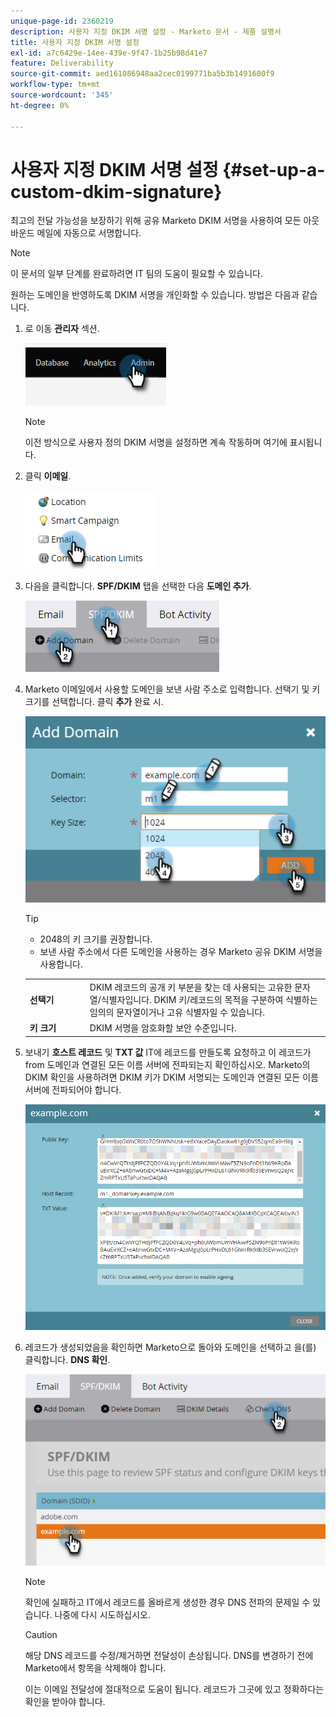 ```yaml
---
unique-page-id: 2360219
description: 사용자 지정 DKIM 서명 설정 - Marketo 문서 - 제품 설명서
title: 사용자 지정 DKIM 서명 설정
exl-id: a7c6429e-14ee-439e-9f47-1b25b98d41e7
feature: Deliverability
source-git-commit: aed161086948aa2cec0199771ba5b3b1491600f9
workflow-type: tm+mt
source-wordcount: '345'
ht-degree: 0%

---
```


# 사용자 지정 DKIM 서명 설정 {#set-up-a-custom-dkim-signature}

최고의 전달 가능성을 보장하기 위해 공유 Marketo DKIM 서명을 사용하여 모든 아웃바운드 메일에 자동으로 서명합니다.

>[!NOTE]
>
>이 문서의 일부 단계를 완료하려면 IT 팀의 도움이 필요할 수 있습니다.

원하는 도메인을 반영하도록 DKIM 서명을 개인화할 수 있습니다. 방법은 다음과 같습니다.

1. 로 이동 **관리자** 섹션.

   ![](assets/set-up-a-custom-dkim-signature-1.png)

   >[!NOTE]
   >
   >이전 방식으로 사용자 정의 DKIM 서명을 설정하면 계속 작동하며 여기에 표시됩니다.

1. 클릭 **이메일**.

   ![](assets/set-up-a-custom-dkim-signature-2.png)

1. 다음을 클릭합니다. **SPF/DKIM** 탭을 선택한 다음 **도메인 추가**.

   ![](assets/set-up-a-custom-dkim-signature-3.png)

1. Marketo 이메일에서 사용할 도메인을 보낸 사람 주소로 입력합니다. 선택기 및 키 크기를 선택합니다. 클릭 **추가** 완료 시.

   ![](assets/set-up-a-custom-dkim-signature-4.png)

   >[!TIP]
   >
   >* 2048의 키 크기를 권장합니다.
   >* 보낸 사람 주소에서 다른 도메인을 사용하는 경우 Marketo 공유 DKIM 서명을 사용합니다.

   <table> 
   <tr>
   <td width="20%"><b>선택기</b></td>
   <td>DKIM 레코드의 공개 키 부분을 찾는 데 사용되는 고유한 문자열/식별자입니다. DKIM 키/레코드의 목적을 구분하여 식별하는 임의의 문자열이거나 고유 식별자일 수 있습니다.</td>
   </tr>
   <tr> 
   <td width="20%"><b>키 크기</b></td>
   <td>DKIM 서명을 암호화할 보안 수준입니다.</td>
   </tr>
   </tbody>
   </table>

1. 보내기 **호스트 레코드** 및 **TXT 값** IT에 레코드를 만들도록 요청하고 이 레코드가 from 도메인과 연결된 모든 이름 서버에 전파되는지 확인하십시오. Marketo의 DKIM 확인을 사용하려면 DKIM 키가 DKIM 서명되는 도메인과 연결된 모든 이름 서버에 전파되어야 합니다.

   ![](assets/set-up-a-custom-dkim-signature-5.png)

1. 레코드가 생성되었음을 확인하면 Marketo으로 돌아와 도메인을 선택하고 을(를) 클릭합니다. **DNS 확인**.

   ![](assets/set-up-a-custom-dkim-signature-6.png)

   >[!NOTE]
   >
   >확인에 실패하고 IT에서 레코드를 올바르게 생성한 경우 DNS 전파의 문제일 수 있습니다. 나중에 다시 시도하십시오.

   >[!CAUTION]
   >
   >해당 DNS 레코드를 수정/제거하면 전달성이 손상됩니다. DNS를 변경하기 전에 Marketo에서 항목을 삭제해야 합니다.

   이는 이메일 전달성에 절대적으로 도움이 됩니다. 레코드가 그곳에 있고 정확하다는 확인을 받아야 합니다.
